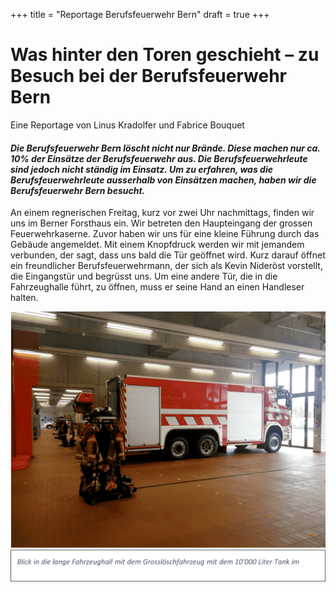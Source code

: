 +++
title = "Reportage Berufsfeuerwehr Bern"
draft = true
+++
# Was hinter den Toren geschieht – zu Besuch bei der Berufsfeuerwehr Bern

Eine Reportage von Linus Kradolfer und Fabrice Bouquet

#### *Die Berufsfeuerwehr Bern löscht nicht nur Brände. Diese machen nur ca. 10% der Einsätze der Berufsfeuerwehr aus. Die Berufsfeuerwehrleute sind jedoch nicht ständig im Einsatz. Um zu erfahren, was die Berufsfeuerwehrleute ausserhalb von Einsätzen machen, haben wir die Berufsfeuerwehr Bern besucht.*



An einem regnerischen Freitag, kurz vor zwei Uhr nachmittags, finden wir uns im Berner Forsthaus ein. Wir betreten den Haupteingang der grossen Feuerwehrkaserne. Zuvor haben wir uns für eine kleine Führung durch das Gebäude angemeldet. Mit einem Knopfdruck werden wir mit jemandem verbunden, der sagt, dass uns bald die Tür geöffnet wird. Kurz darauf öffnet ein freundlicher Berufsfeuerwehrmann, der sich als Kevin Nideröst vorstellt, die Eingangstür und begrüsst uns. Um eine andere Tür, die in die Fahrzeughalle führt, zu öffnen, muss er seine Hand an einen Handleser halten.

![](bildhalle-2-.png)